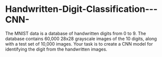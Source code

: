 # Handwritten-Digit-Classification---CNN-
The MNIST data is a database of handwritten digits from 0 to 9. The database contains 60,000 28x28 grayscale images of the 10 digits, along with a test set of 10,000 images. Your task is to create a CNN model for identifying the digit from the handwritten images. 
